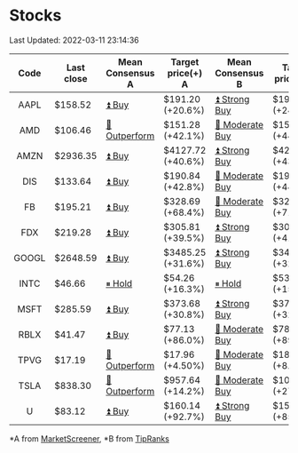 # Stocks
Last Updated: 2022-03-11 23:14:36

|Code|Last close|Mean Consensus A|Target price(+) A|Mean Consensus B|Target price(+) B|
|:--:|-|-|-|-|-|
|AAPL|$158.52|[⏫ Buy](https://m.marketscreener.com/quote/stock/-4849/)|$191.20 (+20.6%)|[⏫ Strong Buy](https://www.tipranks.com/stocks/aapl/forecast)|$193.36 (+24.59%)|
|AMD|$106.46|[🔼 Outperform](https://m.marketscreener.com/quote/stock/-19475876/)|$151.28 (+42.1%)|[🔼 Moderate Buy](https://www.tipranks.com/stocks/amd/forecast)|$154.24 (+44.88%)|
|AMZN|$2936.35|[⏫ Buy](https://m.marketscreener.com/quote/stock/-12864605/)|$4127.72 (+40.6%)|[⏫ Strong Buy](https://www.tipranks.com/stocks/amzn/forecast)|$4218.56 (+43.67%)|
|DIS|$133.64|[⏫ Buy](https://m.marketscreener.com/quote/stock/-4842/)|$190.84 (+42.8%)|[🔼 Moderate Buy](https://www.tipranks.com/stocks/dis/forecast)|$193.06 (+44.51%)|
|FB|$195.21|[⏫ Buy](https://m.marketscreener.com/quote/stock/-10547141/)|$328.69 (+68.4%)|[🔼 Moderate Buy](https://www.tipranks.com/stocks/fb/forecast)|$326.93 (+71.51%)|
|FDX|$219.28|[⏫ Buy](https://m.marketscreener.com/quote/stock/-12585/)|$305.81 (+39.5%)|[⏫ Strong Buy](https://www.tipranks.com/stocks/fdx/forecast)|$309.63 (+41.20%)|
|GOOGL|$2648.59|[⏫ Buy](https://m.marketscreener.com/quote/stock/-24203373/)|$3485.25 (+31.6%)|[⏫ Strong Buy](https://www.tipranks.com/stocks/googl/forecast)|$3499.00 (+32.11%)|
|INTC|$46.66|[⏸ Hold](https://m.marketscreener.com/quote/stock/-4829/)|$54.26 (+16.3%)|[⏸ Hold](https://www.tipranks.com/stocks/intc/forecast)|$53.95 (+15.62%)|
|MSFT|$285.59|[⏫ Buy](https://m.marketscreener.com/quote/stock/-4835/)|$373.68 (+30.8%)|[⏫ Strong Buy](https://www.tipranks.com/stocks/msft/forecast)|$376.28 (+32.16%)|
|RBLX|$41.47|[⏫ Buy](https://m.marketscreener.com/quote/stock/-117793644/)|$77.13 (+86.0%)|[🔼 Moderate Buy](https://www.tipranks.com/stocks/rblx/forecast)|$78.55 (+89.41%)|
|TPVG|$17.19|[🔼 Outperform](https://m.marketscreener.com/quote/stock/-15933327/)|$17.96 (+4.50%)|[🔼 Moderate Buy](https://www.tipranks.com/stocks/tpvg/forecast)|$18.38 (+8.76%)|
|TSLA|$838.30|[🔼 Outperform](https://m.marketscreener.com/quote/stock/-6344549/)|$957.64 (+14.2%)|[🔼 Moderate Buy](https://www.tipranks.com/stocks/tsla/forecast)|$1068.40 (+27.45%)|
|U|$83.12|[⏫ Buy](https://m.marketscreener.com/quote/stock/-112492634/)|$160.14 (+92.7%)|[⏫ Strong Buy](https://www.tipranks.com/stocks/u/forecast)|$150.50 (+85.25%)|


*A from [MarketScreener](https://www.marketscreener.com), *B from [TipRanks](https://www.tipranks.com)
